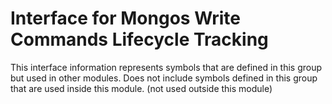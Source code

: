 
# Interface for Mongos Write Commands Lifecycle Tracking
This interface information represents symbols that are defined in this group but used in other modules.  Does not include symbols defined in this group that are used inside this module.
(not used outside this module)
